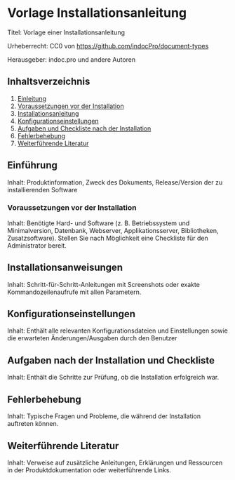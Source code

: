# Vorlage Installationsanleitung
Titel: Vorlage einer Installationsanleitung

Urheberrecht: CC0 von https://github.com/indocPro/document-types

Herausgeber: indoc.pro und andere Autoren

## Inhaltsverzeichnis <a name="toc"></a>
1. [Einleitung](#Einleitung)
2. [Voraussetzungen vor der Installation](#requirements)
3. [Installationsanleitung](#installation)
4. [Konfigurationseinstellungen](#settings)
5. [Aufgaben und Checkliste nach der Installation](#postinstallation)
6. [Fehlerbehebung](#Fehlerbehebung)
7. [Weiterführende Literatur](#Referenzen)

## Einführung <a name="einführung"></a>
Inhalt: Produktinformation, Zweck des Dokuments, Release/Version der zu installierenden Software

### Voraussetzungen vor der Installation <a name="requirements"></a>
Inhalt: Benötigte Hard- und Software (z. B. Betriebssystem und Minimalversion, Datenbank, Webserver, Applikationsserver, Bibliotheken, Zusatzsoftware). Stellen Sie nach Möglichkeit eine Checkliste für den Administrator bereit.

## Installationsanweisungen <a name="installation"></a>
Inhalt: Schritt-für-Schritt-Anleitungen mit Screenshots oder exakte Kommandozeilenaufrufe mit allen Parametern.

## Konfigurationseinstellungen <a name="settings"></a>
Inhalt: Enthält alle relevanten Konfigurationsdateien und Einstellungen sowie die erwarteten Änderungen/Ausgaben durch den Benutzer

## Aufgaben nach der Installation und Checkliste <a name="postinstallation"></a>
Inhalt: Enthält die Schritte zur Prüfung, ob die Installation erfolgreich war.

## Fehlerbehebung <a name="troubleshooting"></a>
Inhalt: Typische Fragen und Probleme, die während der Installation auftreten können.

## Weiterführende Literatur <a name="references"></a>
Inhalt: Verweise auf zusätzliche Anleitungen, Erklärungen und Ressourcen in der Produktdokumentation oder weiterführende Links.
